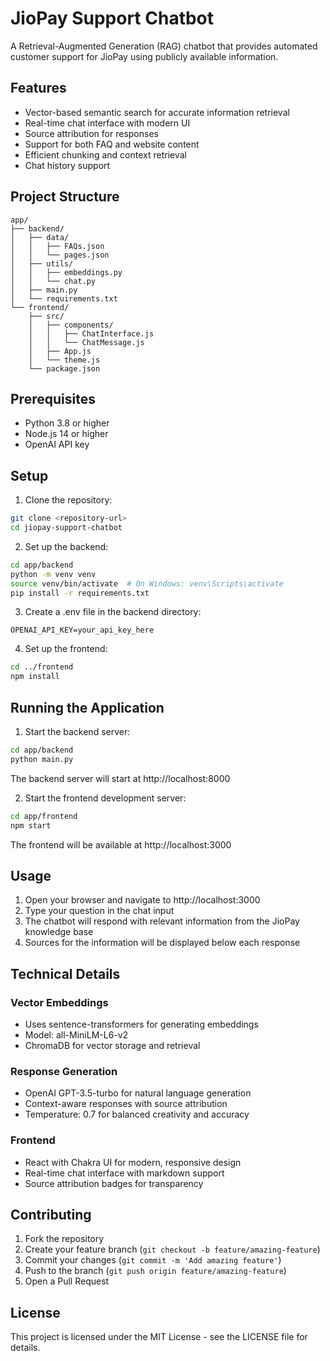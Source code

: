 # JioPay Support Chatbot

A Retrieval-Augmented Generation (RAG) chatbot that provides automated customer support for JioPay using publicly available information.

## Features

- Vector-based semantic search for accurate information retrieval
- Real-time chat interface with modern UI
- Source attribution for responses
- Support for both FAQ and website content
- Efficient chunking and context retrieval
- Chat history support

## Project Structure

```
app/
├── backend/
│   ├── data/
│   │   ├── FAQs.json
│   │   └── pages.json
│   ├── utils/
│   │   ├── embeddings.py
│   │   └── chat.py
│   ├── main.py
│   └── requirements.txt
└── frontend/
    ├── src/
    │   ├── components/
    │   │   ├── ChatInterface.js
    │   │   └── ChatMessage.js
    │   ├── App.js
    │   └── theme.js
    └── package.json
```

## Prerequisites

- Python 3.8 or higher
- Node.js 14 or higher
- OpenAI API key

## Setup

1. Clone the repository:
```bash
git clone <repository-url>
cd jiopay-support-chatbot
```

2. Set up the backend:
```bash
cd app/backend
python -m venv venv
source venv/bin/activate  # On Windows: venv\Scripts\activate
pip install -r requirements.txt
```

3. Create a .env file in the backend directory:
```
OPENAI_API_KEY=your_api_key_here
```

4. Set up the frontend:
```bash
cd ../frontend
npm install
```

## Running the Application

1. Start the backend server:
```bash
cd app/backend
python main.py
```
The backend server will start at http://localhost:8000

2. Start the frontend development server:
```bash
cd app/frontend
npm start
```
The frontend will be available at http://localhost:3000

## Usage

1. Open your browser and navigate to http://localhost:3000
2. Type your question in the chat input
3. The chatbot will respond with relevant information from the JioPay knowledge base
4. Sources for the information will be displayed below each response

## Technical Details

### Vector Embeddings
- Uses sentence-transformers for generating embeddings
- Model: all-MiniLM-L6-v2
- ChromaDB for vector storage and retrieval

### Response Generation
- OpenAI GPT-3.5-turbo for natural language generation
- Context-aware responses with source attribution
- Temperature: 0.7 for balanced creativity and accuracy

### Frontend
- React with Chakra UI for modern, responsive design
- Real-time chat interface with markdown support
- Source attribution badges for transparency

## Contributing

1. Fork the repository
2. Create your feature branch (`git checkout -b feature/amazing-feature`)
3. Commit your changes (`git commit -m 'Add amazing feature'`)
4. Push to the branch (`git push origin feature/amazing-feature`)
5. Open a Pull Request

## License

This project is licensed under the MIT License - see the LICENSE file for details. 